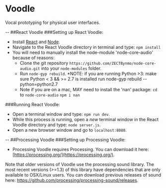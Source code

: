 # Voodle
Vocal prototyping for physical user interfaces.

--
##React Voodle
###Setting up React Voodle:

* Install [React](https://facebook.github.io/react/) and [Node](https://nodejs.org/en/).
* Navigate to the React Voodle directory in terminal and type: `npm install`
* You will need to manually install the node-module 'node-core-audio' because of reasons:
	* Clone the git repository `https://github.com/ZECTBynmo/node-core-audio.git` into your `node-modules` folder.
	* Run `node-gyp rebuild`.
	*NOTE: if you are running Python >3:
	make sure Python < 3 && >= 2.7 is installed
		run node-gyp rebuild --python=python2.7
	* Note if you are on a mac, MAY need to install the 'nan' package:
		`cd` to `node-core-audio`
		`npm i nan`


###Running React Voodle:

* Open a terminal window and type: `npm run dev`.
* While this process is running, open a *new* terminal window in the React Voodle directory and type: `node server.js`.
* Open a new browser window and go to `localhost:8080`.

--
##Processing Voodle
###Setting up Processing Voodle:

* Processing Voodle requires Processing. You can download it here: [https://processing.org/](https://processing.org/).

Note that older versions of Voodle use the processing sound library. The most recent versions (>=1.3) of this library have dependencies that are only available to OSX/Linux users. You can download previous releases of sound here: https://github.com/processing/processing-sound/releases.
